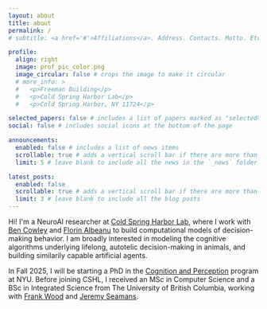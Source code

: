 ```yaml
---
layout: about
title: about
permalink: /
# subtitle: <a href='#'>Affiliations</a>. Address. Contacts. Motto. Etc.

profile:
  align: right
  image: prof_pic_color.png
  image_circular: false # crops the image to make it circular
  # more_info: >
  #   <p>Freeman Building</p>
  #   <p>Cold Spring Harbor Lab</p>
  #   <p>Cold Spring Harbor, NY 11724</p>

selected_papers: false # includes a list of papers marked as "selected={true}"
social: false # includes social icons at the bottom of the page

announcements:
  enabled: false # includes a list of news items
  scrollable: true # adds a vertical scroll bar if there are more than 3 news items
  limit: 5 # leave blank to include all the news in the `_news` folder

latest_posts:
  enabled: false
  scrollable: true # adds a vertical scroll bar if there are more than 3 new posts items
  limit: 3 # leave blank to include all the blog posts
---
```


Hi! I'm a NeuroAI researcher at [Cold Spring Harbor Lab](https://www.cshl.edu/), where I work with [Ben Cowley](https://cowleygroup.cshl.edu/) and [Florin Albeanu](https://albeanulab.labsites.cshl.edu/) to build computational models of decision-making behavior. I am broadly interested in modeling the cognitive algorithms underlying lifelong, autotelic decision-making in animals, and building similarily capable artificial agents. 
<!-- I am particularily interested in continual learning, hierarchical reinforcement learning, and intrinsic motivation. -->

In Fall 2025, I will be starting a PhD in the [Cognition and Perception](https://as.nyu.edu/departments/psychology/graduate/phd-cognition-perception.html) program at NYU. Before joining CSHL, I received an MSc in Computer Science and a BSc in Integrated Science from The University of British Columbia, working with [Frank Wood](https://www.cs.ubc.ca/~fwood/) and [Jeremy Seamans](https://www.centreforbrainhealth.ca/faculty/jeremy-seamans/).


<!-- Write your biography here. Tell the world about yourself. Link to your favorite [subreddit](http://reddit.com). You can put a picture in, too. The code is already in, just name your picture `prof_pic.jpg` and put it in the `img/` folder.

Put your address / P.O. box / other info right below your picture. You can also disable any of these elements by editing `profile` property of the YAML header of your `_pages/about.md`. Edit `_bibliography/papers.bib` and Jekyll will render your [publications page](/al-folio/publications/) automatically.

Link to your social media connections, too. This theme is set up to use [Font Awesome icons](https://fontawesome.com/) and [Academicons](https://jpswalsh.github.io/academicons/), like the ones below. Add your Facebook, Twitter, LinkedIn, Google Scholar, or just disable all of them. -->
